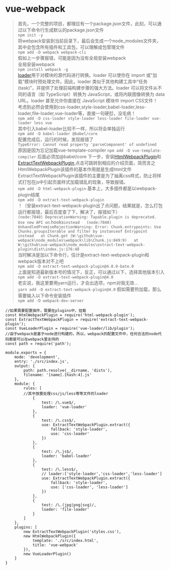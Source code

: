 # vue-webpack
> 首先，一个完整的项目，都理应有一个package.json文件，此刻，可以通过以下命令行生成默认的package.json文件  
> `npm init -y`  
> 将webpack安装到当前目录下，最后会生成一个node_modules文件夹，其中会包含所有插件和工具包，可以理解成包管理文件  
> `npm add -D webpack webpack-cli`  
> 假如上一步骤报错，可能是因为没有全局安装webpack  
> 全局安装webpack  
> `npm install webpack -g`  
> [loader](https://www.webpackjs.com/concepts/loaders/)用于对模块的源代码进行转换。loader 可以使你在 import 或"加载"模块时预处理文件。因此，loader 类似于其他构建工具中“任务(task)”，并提供了处理前端构建步骤的强大方法。loader 可以将文件从不同的语言（如 TypeScript）转换为 JavaScript，或将内联图像转换为 data URL。loader 甚至允许你直接在 JavaScript 模块中 import CSS文件！  
> 考虑到必然会使用到css-loader,style-loader,babel-loader,less-loader,file-loader,vue-loader等，直接一句硬怼，没毛病！  
> `npm add -D css-loader style-loader less-loader file-loader vue-loader less vue`  
> 其中引入babel-loader比较不一样，所以将会单独运行  
> `npm add -D babel-loader @babel/core`  
> 配置完成后，运行的时候，发现报错了  
> `TypeError: Cannot read property 'parseComponent' of undefined`  
> 原因是因为忘记加载vue-template-compiler
> `npm add -D vue-template-compiler`
> 后面必须加@babel/core
> 下一步，安装[HtmlWebpackPlugin](https://www.webpackjs.com/plugins/html-webpack-plugin/)和[ExtractTextWebpackPlugin](https://www.webpackjs.com/plugins/extract-text-webpack-plugin/),点击可跳转到相应的介绍页面，简而言之  
> HtmlWebpackPlugin该插件的基本作用就是生成html文件  
> ExtractTextWebpackPlugin该插件的主要是为了抽离css样式，防止将样式打包在js中引起页面样式加载错乱的现象，导致报错。  
> `npm add -D html-webpack-plugin`
> 基本上，大多插件都是以webpack-plugin结尾  
> `npm add -D extract-text-webpack-plugin`  
> ！（安装extract-text-webpack-plugin出了点问题，结果就是，怎么打包运行都报错，最后百度查了下，解决了，报错如下）  
> `
(node:7840) DeprecationWarning: Tapable.plugin is deprecated. Use new API on `.hooks` instead  
   (node:7840) UnhandledPromiseRejectionWarning: Error: Chunk.entrypoints: Use Chunks.groupsIterable and filter by instanceof Entrypoint instead  
    at Chunk.get (W:\github\vue-webpack\node_modules\webpack\lib\Chunk.js:849:9)  
    at W:\github\vue-webpack\node_modules\extract-text-webpack-plugin\dist\index.js:176:48
    `  
> 当时解决是加以下命令行，估计是extract-text-webpack-plugin和webpack版本对不上吧  
> `npm add -D extract-text-webpack-plugin@4.0.0-bate.0`  
> 上面是知道最新版本号的情况下，反正，可以通过以下，选择其他版本引入  
> `npm add -D extract-text-webpack-plugin@4.0`  
> 老实说，我这里要用yarn运行，才会出选项，npm对我无效...  
> `yarn add -D extract-text-webpack-plugin@4.0`
> 假如需要热加载，那么需要输入以下命令安装插件  
> `npm add -D webpack-dev-server`
```
//如果需要配置插件，需要在plugins中，挂载
const HtmlWebpackPlugin = require('html-webpack-plugin');
const ExtractTextWebpackPlugin = require('extract-text-webpack-plugin');
const VueLoaderPlugin = require('vue-loader/lib/plugin');
//由于webpack是基于node进行构建的，所以，webpack的配置文件中，任何合法的node代码都是可以在webpack里支持的
const path = require('path');

module.exports = {
    mode: 'development',
    entry: './src/index.js',
    output: {
        path: path.resolve(__dirname, 'dists'),
        filename: '[name].[hash:4].js'
    },
    module: {
        rules: [
        //其中放置处理css/js/less等等文件的loader
            {
                test: /\.vue$/,
                loader: 'vue-loader'
            },
            {
                test: /\.css$/,
                use: ExtractTextWebpackPlugin.extract({
                    fallback: 'style-loader',
                    use: 'css-loader'
                })
            },
            {
                test: /\.js$/,
                loader: 'babel-loader'
            },
            {
                test: /\.less$/,
                // loader:['style-loader','css-loader','less-loader']
                use: ExtractTextWebpackPlugin.extract({
                    fallback: 'style-loader',
                    use: ['css-loader', 'less-loader']
                })
            },
            {
                test: /\.(jpg|png|svg)/,
                loader: 'file-loader'
            }
        ]
    },
    plugins: [
        new ExtractTextWebpackPlugin('styles.css'),
        new HtmlWebpackPlugin({
            template: './src/index.html',
            title: 'vue-webpack'
        }),
        new VueLoaderPlugin()
    ]
}
```
